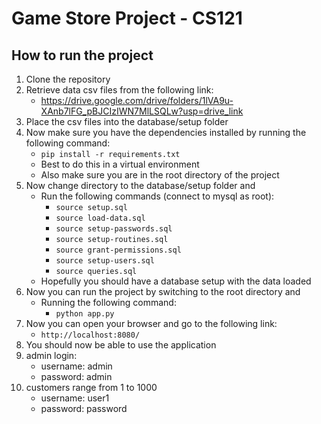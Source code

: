 # Game Store Project - CS121
## How to run the project
1. Clone the repository
2. Retrieve data csv files from the following link:
    - https://drive.google.com/drive/folders/1lVA9u-XAnb7lFG_pBJCIzIWN7MlLSQLw?usp=drive_link
3. Place the csv files into the database/setup folder
4. Now make sure you have the dependencies installed by running the following command:
    - `pip install -r requirements.txt`
    - Best to do this in a virtual environment
    - Also make sure you are in the root directory of the project
5. Now change directory to the database/setup folder and
    - Run the following commands (connect to mysql as root):
        - `source setup.sql`
        - `source load-data.sql`
        - `source setup-passwords.sql`
        - `source setup-routines.sql`
        - `source grant-permissions.sql`
        - `source setup-users.sql`
        - `source queries.sql`
    - Hopefully you should have a database setup with the data loaded
6. Now you can run the project by switching to the root directory and
    - Running the following command:
        - `python app.py`
7. Now you can open your browser and go to the following link:
    - `http://localhost:8080/`
8. You should now be able to use the application
9. admin login:
    - username: admin
    - password: admin
10. customers range from 1 to 1000
    - username: user1
    - password: password